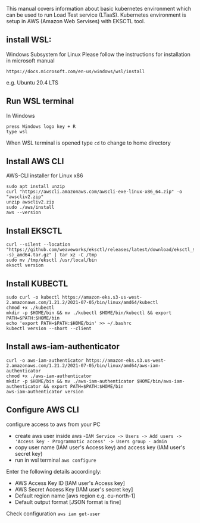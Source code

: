 
This manual covers information about basic kubernetes environment which can be used to run Load Test service (LTaaS).
Kubernetes environment is setup in AWS (Amazon Web Servises) with EKSCTL tool.

## install WSL:
Windows Subsystem for Linux
Please follow the instructions for installation in microsoft manual
```
https://docs.microsoft.com/en-us/windows/wsl/install
```
e.g. Ubuntu 20.4 LTS

## Run WSL terminal
In Windows
```
press Windows logo key + R
type wsl
```
When WSL terminal is opened type `cd`
to change to home directory


## Install AWS CLI
AWS-CLI installer for Linux x86
```
sudo apt install unzip
curl "https://awscli.amazonaws.com/awscli-exe-linux-x86_64.zip" -o "awscliv2.zip"
unzip awscliv2.zip
sudo ./aws/install
aws --version
```

## Install EKSCTL
```
curl --silent --location "https://github.com/weaveworks/eksctl/releases/latest/download/eksctl_$(uname -s)_amd64.tar.gz" | tar xz -C /tmp
sudo mv /tmp/eksctl /usr/local/bin
eksctl version
```

## Install KUBECTL
```
sudo curl -o kubectl https://amazon-eks.s3-us-west-2.amazonaws.com/1.21.2/2021-07-05/bin/linux/amd64/kubectl
chmod +x ./kubectl
mkdir -p $HOME/bin && mv ./kubectl $HOME/bin/kubectl && export PATH=$PATH:$HOME/bin
echo 'export PATH=$PATH:$HOME/bin' >> ~/.bashrc
kubectl version --short --client
```

## Install aws-iam-authenticator
```
curl -o aws-iam-authenticator https://amazon-eks.s3.us-west-2.amazonaws.com/1.21.2/2021-07-05/bin/linux/amd64/aws-iam-authenticator
chmod +x ./aws-iam-authenticator
mkdir -p $HOME/bin && mv ./aws-iam-authenticator $HOME/bin/aws-iam-authenticator && export PATH=$PATH:$HOME/bin
aws-iam-authenticator version
```

## Configure AWS CLI
configure access to aws from your PC

- create aws user inside aws 
  -`IAM Service -> Users -> Add users -> 'Access key - Programmatic access' -> Users group - admin`
- copy user name (IAM user's Access key) and access key (IAM user's secret key)
- run in wsl terminal `aws configure`

Enter the following details accordingly:
- AWS Access Key ID [IAM user's Access key]
- AWS Secret Access Key [IAM user's secret key]
- Default region name [aws region e.g. eu-north-1]
- Default output format [JSON format is fine]

Check configuration `aws iam get-user`



